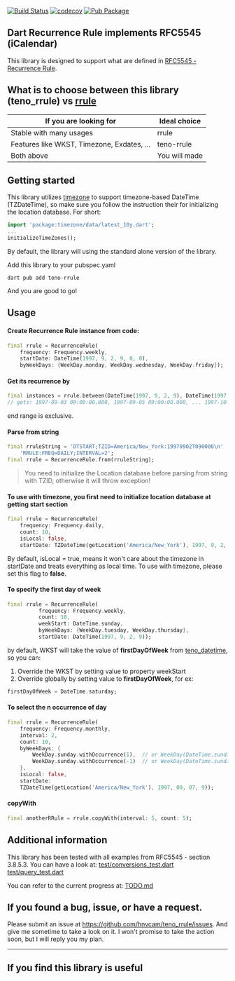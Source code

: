 [![Build Status](https://github.com/hnvcam/teno_rrule/actions/workflows/ci.yaml/badge.svg)](https://github.com/hnvcam/teno_rrule)
[![codecov](https://codecov.io/gh/hnvcam/teno_rrule/graph/badge.svg?token=APASI667F0)](https://codecov.io/gh/hnvcam/teno_rrule)
[![Pub Package](https://img.shields.io/pub/v/teno_rrule)](https://pub.dev/packages/teno_rrule)

## Dart Recurrence Rule implements RFC5545 (iCalendar)
This library is designed to support what are defined in [RFC5545 - Recurrence Rule](https://datatracker.ietf.org/doc/html/rfc5545#section-3.8.5.3).

## What is to choose between this library (teno_rrule) vs [rrule](https://pub.dev/packages/rrule)
| **If you are looking for**                 | Ideal choice  |
|--------------------------------------------|---------------|
| Stable with many usages                    | rrule         |
| Features like WKST, Timezone, Exdates, ... | teno-rrule    |
| Both above                                 | You will made |

## Getting started

This library utilizes [timezone](https://pub.dev/packages/timezone) to support timezone-based DateTime (TZDateTime),
so make sure you follow the instruction their for initializing the location database. For short:
```dart
import 'package:timezone/data/latest_10y.dart';
...
initializeTimeZones();
```
By default, the library will using the standard alone version of the library.

Add this library to your pubspec.yaml
```shell
dart pub add teno-rrule
```
And you are good to go! 

## Usage

#### Create Recurrence Rule instance from code:
```dart
final rrule = RecurrenceRule(
    frequency: Frequency.weekly,
    startDate: DateTime(1997, 9, 2, 9, 0, 0),
    byWeekDays: {WeekDay.monday, WeekDay.wednesday, WeekDay.friday});
```

#### Get its recurrence by
```dart
final instances = rrule.between(DateTime(1997, 9, 2, 9), DateTime(1997, 10, 2, 9));
// gets: 1997-09-03 09:00:00.000, 1997-09-05 09:00:00.000, ... 1997-10-01 09:00:00.000
```
end range is exclusive.

#### Parse from string
```dart
final rruleString = 'DTSTART;TZID=America/New_York:19970902T090000\n'
    'RRULE:FREQ=DAILY;INTERVAL=2';
final rrule = RecurrenceRule.from(rruleString);
```
> You need to initialize the Location database before parsing from string with TZID, otherwise it will throw exception!

#### To use with timezone, you first need to initialize location database at getting start section
```dart
final rrule = RecurrenceRule(
    frequency: Frequency.daily,
    count: 10,
    isLocal: false,
    startDate: TZDateTime(getLocation('America/New_York'), 1997, 9, 2, 9));
```
By default, isLocal = true, means it won't care about the timezone in startDate and treats everything as local time. 
To use with timezone, please set this flag to **false**.

#### To specify the first day of week
```dart
final rrule = RecurrenceRule(
          frequency: Frequency.weekly,
          count: 10,
          weekStart: DateTime.sunday,
          byWeekDays: {WeekDay.tuesday, WeekDay.thursday},
          startDate: DateTime(1997, 9, 2, 9));
```
by default, WKST will take the value of **firstDayOfWeek** from [teno_datetime](https://pub.dev/packages/teno_datetime), so you can:
1. Override the WKST by setting value to property weekStart
2. Override globally by setting value to **firstDayOfWeek**, for ex:
```dart
firstDayOfWeek = DateTime.saturday;
```

#### To select the n occurrence of day
```dart
final rrule = RecurrenceRule(
    frequency: Frequency.monthly,
    interval: 2,
    count: 10,
    byWeekDays: {
        WeekDay.sunday.withOccurrence(1),  // or WeekDay(DateTime.sunday, 1)
        WeekDay.sunday.withOccurrence(-1)  // or WeekDay(DateTime.sunday, -1)
    },
    isLocal: false,
    startDate:
    TZDateTime(getLocation('America/New_York'), 1997, 09, 07, 9));
```
#### copyWith
```dart
final anotherRRule = rrule.copyWith(interval: 5, count: 5);
```

## Additional information
This library has been tested with all examples from RFC5545 - section 3.8.5.3. You can have a look at:
[test/conversions_test.dart](test/conversions_test.dart)
[test/query_test.dart](test/conversions_test.dart)

You can refer to the current progress at: [TODO.md](TODO.md)

## If you found a bug, issue, or have a request.
Please submit an issue at https://github.com/hnvcam/teno_rrule/issues. And give me sometime to take a look on it.
I won't promise to take the action soon, but I will reply you my plan.


---

## If you find this library is useful
<div style="text-align: center;">
<script type="text/javascript" src="https://cdnjs.buymeacoffee.com/1.0.0/button.prod.min.js" data-name="bmc-button" data-slug="hnvcam" data-color="#FFDD00" data-emoji="☕"  data-font="Cookie" data-text="Buy me a coffee" data-outline-color="#000000" data-font-color="#000000" data-coffee-color="#ffffff" ></script>
</div>